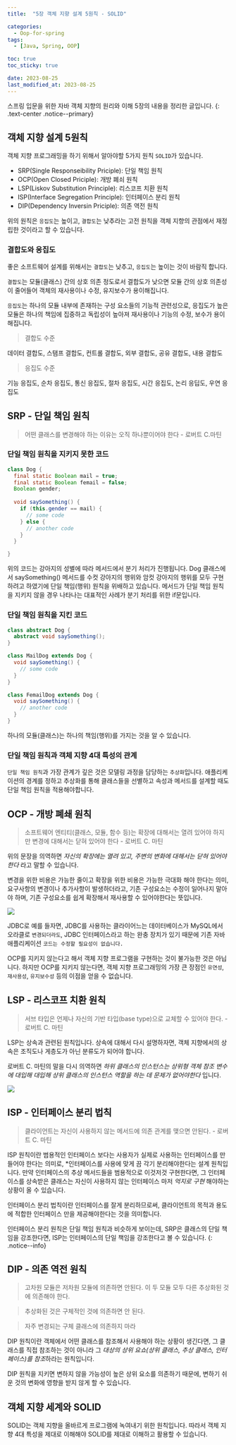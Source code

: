 ```yaml
---
title:  "5장 객체 지향 설계 5원칙 - SOLID"

categories:
  - Oop-for-spring
tags:
  - [Java, Spring, OOP]

toc: true
toc_sticky: true

date: 2023-08-25
last_modified_at: 2023-08-25
---
```


스프링 입문을 위한 자바 객체 지향의 원리와 이해 5장의 내용을 정리한 글입니다.
{: .text-center .notice--primary}

## 객체 지향 설계 5원칙

객체 지향 프로그래밍을 하기 위해서 알아야할 5가지 원칙 `SOLID`가 있습니다.

- SRP(Single Responseibility Priciple): 단일 책임 원칙
- OCP(Open Closed Priciple): 개방 폐쇠 원칙
- LSP(Liskov Substitution Principle): 리스코프 치환 원칙
- ISP(Interface Segregation Principle): 인터페이스 분리 원칙
- DIP(Dependency Inversin Priciple): 의존 역전 원칙

위의 원칙은 `응집도`는 높이고, `결합도`는 낮추라는 고전 원칙을 객체 지향의 관점에서 재정립한 것이라고 할 수 있습니다.

### 결합도와 응집도

좋은 소프트웨어 설계를 위해서는 `결합도`는 낮추고, `응집도`는 높이는 것이 바람직 합니다.  

`결합도`는 모듈(클래스) 간의 상호 의존 정도로서 결합도가 낮으면 모듈 간의 상호 의존성이 줄어들어 객체의 재사용이나 수정, 유지보수가 용이해집니다.  

`응집도`는 하나의 모듈 내부에 존재하는 구성 요소들의 기능적 관련성으로, 응집도가 높은 모듈은 하나의 책임에 집중하고 독립성이 높아져 재사용이나 기능의 수정, 보수가 용이해집니다.

> 결합도 수준

데이터 결합도, 스탬프 결합도, 컨트롤 결합도, 외부 결합도, 공유 결합도, 내용 결합도

> 응집도 수준

기능 응집도, 순차 응집도, 통신 응집도, 절차 응집도, 시간 응집도, 논리 응딥도, 우연 응집도

## SRP - 단일 책임 원칙

> 어떤 클래스를 변경해야 하는 이유는 오직 하나뿐이어야 한다 - 로버트 C.마틴

### 단일 책임 원칙을 지키지 못한 코드

```java
class Dog {
  final static Boolean mail = true;
  final static Boolean femail = false;
  Boolean gender;
  
  void saySomething() {
    if (this.gender == mail) {
      // some code
    } else {
      // another code
    }
  }

}
```

위의 코드는 강아지의 성별에 따라 메서드에서 분기 처리가 진행됩니다. Dog 클래스에서 saySomething() 메서드를 수컷 강아지의 행위와 암컷 강아지의 행위를 모두 구현하려고 하였기에 단일 책임(행위) 원칙을 위배하고 있습니다. 메서드가 단일 책임 원칙을 지키지 않을 경우 나타나는 대표적인 사례가 분기 처리를 위한 if문입니다.

### 단일 책임 원칙을 지킨 코드

```java
class abstract Dog {
  abstract void saySomething();
}

class MailDog extends Dog {
  void saySomething() {
    // some code
  }
}

class FemailDog extends Dog {
  void saySomething() {
    // another code
  }
}
```

하나의 모듈(클래스)는 하나의 책임(행위)를 가지는 것을 알 수 있습니다.

### 단일 책임 원칙과 객체 지향 4대 특성의 관계

`단일 책임 원칙`과 가장 관계가 깊은 것은 모델링 과정을 담당하는 `추상화`입니다. 애플리케이션의 경계를 정하고 추상화를 통해 클래스들을 선별하고 속성과 메서드를 설계할 때도 단일 책임 원칙을 적용해야합니다.

## OCP - 개방 폐쇄 원칙

> 소프트웨어 엔티티(클래스, 모듈, 함수 등)는 확장에 대해서는 열려 있어야 하지만 변경에 대해서는 닫혀 있어야 한다 - 로버트 C. 마틴

위의 문장을 의역하면 *자신의 확장에는 열려 있고, 주변의 변화에 대해서는 닫혀 있어야 한다* 라고 말할 수 있습니다.

변경을 위한 비용은 가능한 줄이고 확장을 위한 비용은 가능한 극대화 해야 한다는 의미, 요구사항의 변경이나 추가사항이 발생하더라고, 기존 구성요소는 수정이 일어나지 말아야 하며, 기존 구성요소를 쉽게 확장해서 재사용할 수 있어야한다는 뜻입니다.

![](https://miro.medium.com/v2/resize:fit:792/1*4umG4dZNG8uYYgVFBKaksA.png)

JDBC로 예를 들자면, JDBC를 사용하는 클라이어느는 데이터베이스가 MySQL에서 오라클로 `변경되더라도`, JDBC 인터페이스라고 하는 완충 장치가 있기 때문에 기존 자바 애플리케이션 `코드는 수정할 필요성이 없습니다.`

OCP를 지키지 않는다고 해서 객체 지향 프로그램을 구현하는 것이 불가능한 것은 아닙니다. 하지만 OCP를 지키지 않는다면, 객체 지향 프로그래밍의 가장 큰 장점인 `유연성`, `재사용성`, `유지보수성` 등의 이점을 얻을 수 없습니다.

## LSP - 리스코프 치환 원칙

> 서브 타입은 언제나 자신의 기반 타입(base type)으로 교체할 수 있어야 한다. - 로버트 C. 마틴

LSP는 상속과 관련된 원칙입니다. 상속에 대해서 다시 설명하자면, 객체 지향에서의 상속은 조직도나 게층도가 아닌 분류도가 되어야 합니다.

로버트 C. 마틴의 말을 다시 의역하면 *하위 클래스의 인스턴스는 상위형 객체 참조 변수에 대입해 대입해 상위 클래스의 인스턴스 역할을 하는 데 문제가 없어야한다* 입니다.

![](https://velog.velcdn.com/images/dogit/post/e295c2c2-9291-4b00-abf9-225dc457b318/%EB%A6%AC%EC%8A%A4%EC%BD%94%ED%94%84%20%EC%B9%98%ED%99%98%20%EC%9B%90%EC%B9%99.png)

## ISP - 인터페이스 분리 법칙

> 클라이언트는 자신이 사용하지 않는 메서드에 의존 관계를 맺으면 안된다. - 로버트 C. 마틴

ISP 원칙이란 범용적인 인터페이스 보다는 사용자가 실제로 사용하는 인터페이스를 만들어야 한다는 의미로, *인터페이스를 사용에 맞게 끔 각기 분리해야한다는 설계 원칙입니다.
만약 인터페이스의 추상 메서드들을 범용적으로 이것저것 구현한다면, 그 인터페이스를 상속받은 클래스는 자신이 사용하지 않는 인터페이스 마저 *억지로 구현* 해야하는 상황이 올 수 있습니다.

인터페이스 분리 법칙이란 인터페이스를 잘게 분리하므로써, 클라이언트의 목적과 용도에 적합한 인터페이스 만을 제공해야한다는 것을 의미합니다.

인터페이스 분리 원칙은 단일 책임 원칙과 비슷하게 보이는데, SRP은 클래스의 단일 책임을 강조한다면, ISP는 인터페이스의 단일 책임을 강조한다고 볼 수 있습니다.
{: .notice--info}

## DIP - 의존 역전 원칙

> 고차원 모듈은 저차원 모듈에 의존하면 안된다. 이 두 모듈 모두 다른 추상화된 것에 의존해야 한다.

> 추상화된 것은 구체적인 것에 의존하면 안 된다.

> 자주 변경되는 구체 클래스에 의존하지 마라

DIP 원칙이란 객체에서 어떤 클래스를 참조해서 사용해야 하는 상황이 생긴다면, 그 클래스를 직접 참조하는 것이 아니라 그 *대상의 상위 요쇼(상위 클래스, 추상 클래스, 인터페이스)를 참조*하라는 원칙입니다.

DIP 원칙을 지키면 변하지 않을 가능성이 높은 상위 요소를 의존하기 때문에, 변하기 쉬운 것의 변화에 영향을 받지 않게 할 수 있습니다.

## 객체 지향 세계와 SOLID

SOLID는 객체 지향을 올바르게 프로그램에 녹여내기 위한 원칙입니다. 따라서 객체 지향 4대 특성을 제대로 이해해야 SOLID를 제대로 이해하고 활용할 수 있습니다.

